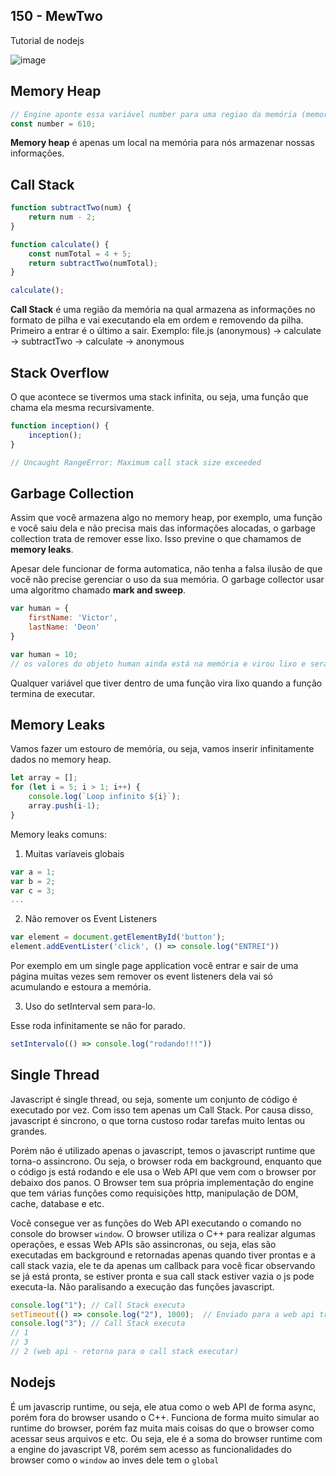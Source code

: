 ## 150 - MewTwo

Tutorial de nodejs

![image](https://user-images.githubusercontent.com/14116020/180343772-1bdf2ed9-4d18-4b97-b700-e9dc0f6537f5.png)

## Memory Heap

```js
// Engine aponte essa variável number para uma regiao da memória (memory heap) para armazenar esse número
const number = 610;
```

**Memory heap** é apenas um local na memória para nós armazenar nossas informações.

## Call Stack

```js
function subtractTwo(num) {
    return num - 2;
}

function calculate() {
    const numTotal = 4 + 5;
    return subtractTwo(numTotal);
}

calculate();
```

**Call Stack** é uma região da memória na qual armazena as informações no formato de pilha e vai executando ela em ordem e removendo da pilha. Primeiro a entrar é o último a sair. Exemplo: file.js (anonymous) -> calculate -> subtractTwo -> calculate -> anonymous

## Stack Overflow

O que acontece se tivermos uma stack infinita, ou seja, uma função que chama ela mesma recursivamente.

```js
function inception() {
    inception();
}

// Uncaught RangeError: Maximum call stack size exceeded
```

## Garbage Collection

Assim que você armazena algo no memory heap, por exemplo, uma função e você saiu dela e não precisa mais das informações alocadas,
o garbage collection trata de remover esse lixo. Isso previne o que chamamos de **memory leaks**.

Apesar dele funcionar de forma automatica, não tenha a falsa ilusão de que você não precise gerenciar o uso da sua memória.
O garbage collector usar uma algoritmo chamado **mark and sweep**.

```js
var human = {
    firstName: 'Victor',
    lastName: 'Deon'
}

var human = 10;
// os valores do objeto human ainda está na memória e virou lixo e será removido pelo garbage collection
```

Qualquer variável que tiver dentro de uma função vira lixo quando a função termina de executar.

## Memory Leaks

Vamos fazer um estouro de memória, ou seja, vamos inserir infinitamente dados no memory heap.

```js
let array = [];
for (let i = 5; i > 1; i++) {
    console.log(`Loop infinito ${i}`);
    array.push(i-1);
}
```

Memory leaks comuns:

1) Muitas varíaveis globais

```js
var a = 1;
var b = 2;
var c = 3;
...
```

2) Não remover os Event Listeners

```js
var element = document.getElementById('button');
element.addEventLister('click', () => console.log("ENTREI"))
```

Por exemplo em um single page application você entrar e sair de uma página muitas vezes sem remover os event listeners dela
vai só acumulando e estoura a memória.

3) Uso do setInterval sem para-lo.

Esse roda infinitamente se não for parado.

```js
setIntervalo(() => console.log("rodando!!!"))
```

## Single Thread

Javascript é single thread, ou seja, somente um conjunto de código é executado por vez. Com isso tem apenas um Call Stack.
Por causa disso, javascript é sincrono, o que torna custoso rodar tarefas muito lentas ou grandes.

Porém não é utilizado apenas o javascript, temos o javascript runtime que torna-o assincrono. Ou seja, o browser roda em background, enquanto
que o código js está rodando e ele usa o Web API que vem com o browser por debaixo dos panos. O Browser tem sua própria implementação do engine que
tem várias funções como requisições http, manipulação de DOM, cache, database e etc.

Você consegue ver as funções do Web API executando o comando no console do browser `window`. O browser utiliza o C++ para realizar algumas operações,
e essas Web APIs são assincronas, ou seja, elas são executadas em background e retornadas apenas quando tiver prontas e a call stack vazia, ele te da apenas um callback para você ficar observando se já está pronta, se estiver pronta e sua call stack estiver vazia o js pode executa-la. Não paralisando a execução das funções javascript.

```js
console.log("1"); // Call Stack executa
setTimeout(() => console.log("2"), 1000);  // Enviado para a web api tratar
console.log("3"); // Call Stack executa
// 1
// 3
// 2 (web api - retorna para o call stack executar)
```

## Nodejs

É um javascrip runtime, ou seja, ele atua como o web API de forma async, porém fora do browser usando o C++. Funciona de forma muito simular ao
runtime do browser, porém faz muita mais coisas do que o browser como acessar seus arquivos e etc. Ou seja, ele é a soma do browser runtime com a
engine do javascript V8, porém sem acesso as funcionalidades do browser como o `window` ao inves dele tem o `global`